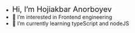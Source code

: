 - <span style="font-size: 20px">Hi, I’m Hojiakbar Anorboyev</span>
- 👀 I’m interested in Frontend engineering
- 🌱 I’m currently learning typeScript and nodeJS

<!---
hojiakbaranorboyev/hojiakbaranorboyev is a ✨ special ✨ repository because its `README.md` (this file) appears on your GitHub profile.
You can click the Preview link to take a look at your changes.
--->
